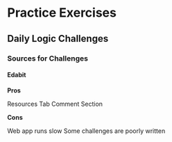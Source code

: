 # Practice Exercises

## Daily Logic Challenges

### Sources for Challenges

#### Edabit

**Pros**  

Resources Tab
Comment Section

**Cons**  

Web app runs slow
Some challenges are poorly written
